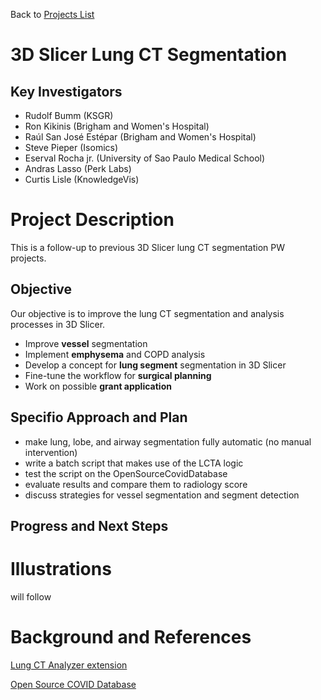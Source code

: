 Back to [Projects List](../../README.md#ProjectsList)

# 3D Slicer Lung CT Segmentation

## Key Investigators

*   Rudolf Bumm (KSGR)
*   Ron Kikinis (Brigham and Women's Hospital)
*   Raúl San José Estépar (Brigham and Women's Hospital)
*   Steve Pieper (Isomics)
*   Eserval Rocha jr. (University of Sao Paulo Medical School)
*   Andras Lasso (Perk Labs)
*   Curtis Lisle (KnowledgeVis)

# Project Description

This is a follow-up to previous 3D Slicer lung CT segmentation PW projects. 

## Objective

Our objective is to improve the lung CT segmentation and analysis processes in 3D Slicer.  

*   Improve **vessel** segmentation
*   Implement **emphysema** and COPD analysis
*   Develop a concept for **lung segment** segmentation in 3D Slicer
*   Fine-tune the workflow for **surgical planning** 
*   Work on possible **grant application**

## Specifio Approach and Plan

*   make lung, lobe, and airway segmentation fully automatic (no manual intervention)
*   write a batch script that makes use of the LCTA logic
*   test the script on the OpenSourceCovidDatabase
*   evaluate results and compare them to radiology score 
*   discuss strategies for vessel segmentation and segment detection

## Progress and Next Steps

# Illustrations

will follow

# Background and References

[Lung CT Analyzer extension](https://github.com/rbumm/SlicerLungCTAnalyzer)

[Open Source COVID Database](https://www.mdpi.com/2306-5354/8/2/26)
